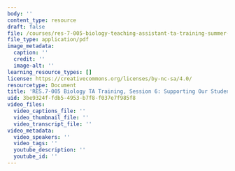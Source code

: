 ```yaml
---
body: ''
content_type: resource
draft: false
file: /courses/res-7-005-biology-teaching-assistant-ta-training-summer-2020/session-6_-supporting-our-students-scenarios.pdf
file_type: application/pdf
image_metadata:
  caption: ''
  credit: ''
  image-alt: ''
learning_resource_types: []
license: https://creativecommons.org/licenses/by-nc-sa/4.0/
resourcetype: Document
title: 'RES.7-005 Biology TA Training, Session 6: Supporting Our Students Scenarios'
uid: 3be9324f-fdb5-4953-b7f8-f037e7f985f8
video_files:
  video_captions_file: ''
  video_thumbnail_file: ''
  video_transcript_file: ''
video_metadata:
  video_speakers: ''
  video_tags: ''
  youtube_description: ''
  youtube_id: ''
---
```

